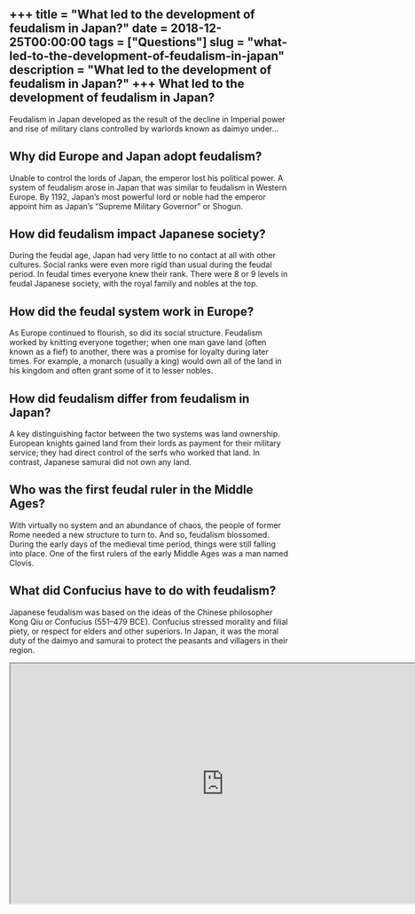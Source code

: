 +++
title = "What led to the development of feudalism in Japan?"
date = 2018-12-25T00:00:00
tags = ["Questions"]
slug = "what-led-to-the-development-of-feudalism-in-japan"
description = "What led to the development of feudalism in Japan?"
+++
What led to the development of feudalism in Japan?
--------------------------------------------------

Feudalism in Japan developed as the result of the decline in Imperial power and rise of military clans controlled by warlords known as daimyo under…

Why did Europe and Japan adopt feudalism?
-----------------------------------------

Unable to control the lords of Japan, the emperor lost his political power. A system of feudalism arose in Japan that was similar to feudalism in Western Europe. By 1192, Japan’s most powerful lord or noble had the emperor appoint him as Japan’s “Supreme Military Governor” or Shogun.

How did feudalism impact Japanese society?
------------------------------------------

During the feudal age, Japan had very little to no contact at all with other cultures. Social ranks were even more rigid than usual during the feudal period. In feudal times everyone knew their rank. There were 8 or 9 levels in feudal Japanese society, with the royal family and nobles at the top.

How did the feudal system work in Europe?
-----------------------------------------

As Europe continued to flourish, so did its social structure. Feudalism worked by knitting everyone together; when one man gave land (often known as a fief) to another, there was a promise for loyalty during later times. For example, a monarch (usually a king) would own all of the land in his kingdom and often grant some of it to lesser nobles.

How did feudalism differ from feudalism in Japan?
-------------------------------------------------

A key distinguishing factor between the two systems was land ownership. European knights gained land from their lords as payment for their military service; they had direct control of the serfs who worked that land. In contrast, Japanese samurai did not own any land.

Who was the first feudal ruler in the Middle Ages?
--------------------------------------------------

With virtually no system and an abundance of chaos, the people of former Rome needed a new structure to turn to. And so, feudalism blossomed. During the early days of the medieval time period, things were still falling into place. One of the first rulers of the early Middle Ages was a man named Clovis.

What did Confucius have to do with feudalism?
---------------------------------------------

Japanese feudalism was based on the ideas of the Chinese philosopher Kong Qiu or Confucius (551–479 BCE). Confucius stressed morality and filial piety, or respect for elders and other superiors. In Japan, it was the moral duty of the daimyo and samurai to protect the peasants and villagers in their region.

<iframe allow="accelerometer; autoplay; clipboard-write; encrypted-media; gyroscope; picture-in-picture" allowfullscreen="" class="__youtube_prefs__  epyt-is-override  no-lazyload" data-no-lazy="1" data-origheight="433" data-origwidth="770" data-skipgform_ajax_framebjll="" height="433" id="_ytid_97720" loading="lazy" src="https://www.youtube.com/embed/utA3oM3znk8?enablejsapi=1&autoplay=0&cc_load_policy=0&cc_lang_pref=&iv_load_policy=1&loop=0&modestbranding=0&rel=1&fs=1&playsinline=0&autohide=2&theme=dark&color=red&controls=1&" title="YouTube player" width="770"></iframe>
